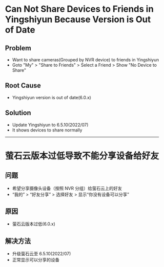 # Can Not Share Devices to Friends in Yingshiyun Because Version is Out of Date

## Problem
* Want to share cameras(Grouped by NVR device) to friends in Yingshiyun
* Goto "My" > "Share to Friends" > Select a Friend > Show "No Device to Share"

## Root Cause
* Yingshiyun version is out of date(6.0.x)

## Solution
* Update Yingshiyun to 6.5.10(2022/07)
* It shows devices to share normally

------------

# 萤石云版本过低导致不能分享设备给好友

## 问题
* 希望分享摄像头设备（按照 NVR 分组）给萤石云上的好友
* “我的” > “好友分享” > 选择好友 > 显示“你没有设备可以分享”

## 原因
* 萤石云版本过低(6.0.x)

## 解决方法
* 升级萤石云至 6.5.10(2022/07)
* 正常显示可以分享的设备
